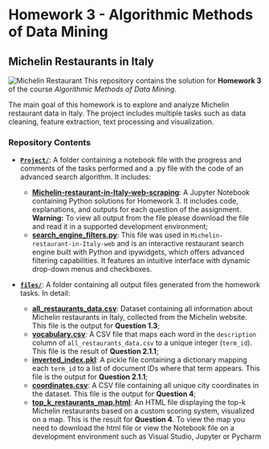 # Homework 3 - Algorithmic Methods of Data Mining

## Michelin Restaurants in Italy
![Michelin Restaurant](https://www.chase.com/content/dam/unified-assets/photography/articles/credit-card/basics/seo_michelin-restaurants-that-deliver_101222.jpg)
This repository contains the solution for **Homework 3** of the course *Algorithmic Methods of Data Mining*.

The main goal of this homework is to explore and analyze Michelin restaurant data in Italy. The project includes multiple tasks such as data cleaning, feature extraction, text processing and visualization.

### Repository Contents
- [**`Project/`**](https://github.com/Heibattttt/Michelin-restaurant-in-Italy-web-scraping/tree/main/Project): A folder containing a notebook file with the progress and comments of the tasks performed and a .py file with the code of an advanced search algorithm. It includes:
  - [**Michelin-restaurant-in-Italy-web-scraping**](https://github.com/Heibattttt/Michelin-restaurant-in-Italy-web-scraping/blob/main/Project/Scraping%20Michelin%20restaurants.ipynb): A Jupyter Notebook containing Python solutions for Homework 3. It includes code, explanations, and outputs for each question of the assignment. **Warning:** To view all output from the file please download the file and read it in a supported development environment;
  - [**search_engine_filters.py**](https://github.com/Heibattttt/Michelin-restaurant-in-Italy-web-scraping/blob/main/Project/search_engine_filters.py): This file was used in `Michelin-restaurant-in-Italy-web` and is an interactive restaurant search engine built with Python and ipywidgets, which offers advanced filtering capabilities. It features an intuitive interface with dynamic drop-down menus and checkboxes.
  
- [**`files/`**](https://github.com/Heibattttt/Michelin-restaurant-in-Italy-web-scraping/tree/main/files): A folder containing all output files generated from the homework tasks. In detail:
  - **[all_restaurants_data.csv](https://github.com/Heibattttt/Michelin-restaurant-in-Italy-web-scraping/blob/main/files/all_restaurants_data.csv)**: Dataset containing all information about Michelin restaurants in Italy, collected from the Michelin website. This file is the output for **Question 1.3**;
  - **[vocabulary.csv](https://github.com/Heibattttt/Michelin-restaurant-in-Italy-web-scraping/blob/main/files/vocabulary.csv)**: A CSV file that maps each word in the `description` column of `all_restaurants_data.csv` to a unique integer (`term_id`). This file is the result of **Question 2.1.1**;
  - **[inverted_index.pkl](https://github.com/Heibattttt/Michelin-restaurant-in-Italy-web-scraping/blob/main/files/inverted_index.pkl)**: A pickle file containing a dictionary mapping each `term_id` to a list of document IDs where that term appears. This file is the output for **Question 2.1.1**;
  - **[coordinates.csv](https://github.com/Heibattttt/Michelin-restaurant-in-Italy-web-scraping/blob/main/files/coordinates.csv)**: A CSV file containing all unique city coordinates in the dataset. This file is the output for **Question 4**;
  - **[top_k_restaurants_map.html](https://github.com/Heibattttt/Michelin-restaurant-in-Italy-web-scraping/raw/main/files/top_k_restaurants_map.html)**: An HTML file displaying the top-k Michelin restaurants based on a custom scoring system, visualized on a map. This is the result for **Question 4**. To     view the map you need to download the html file or view the Notebook file on a development environment such as Visual Studio, Jupyter or Pycharm



   
